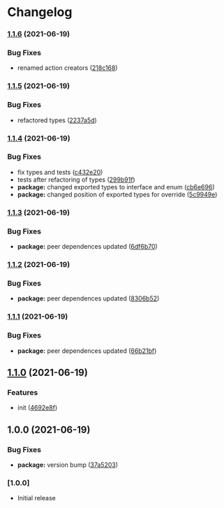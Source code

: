 # Changelog

### [1.1.6](https://github.com/JakubBlunar/react-eventr/compare/v1.1.5...v1.1.6) (2021-06-19)


### Bug Fixes

* renamed action creators ([218c168](https://github.com/JakubBlunar/react-eventr/commit/218c1686f17fdd4d8e5224e8b60b1e3e9b6f4267))

### [1.1.5](https://github.com/JakubBlunar/react-eventr/compare/v1.1.4...v1.1.5) (2021-06-19)


### Bug Fixes

* refactored types ([2237a5d](https://github.com/JakubBlunar/react-eventr/commit/2237a5d93db0db845212a960663adb642555957c))

### [1.1.4](https://github.com/JakubBlunar/react-eventr/compare/v1.1.3...v1.1.4) (2021-06-19)


### Bug Fixes

* fix types and tests ([c432e20](https://github.com/JakubBlunar/react-eventr/commit/c432e20cb1ae8af53f6e5ea0f7da900688aaa5c9))
* tests after refactoring of types ([299b91f](https://github.com/JakubBlunar/react-eventr/commit/299b91f1ffc8db549909bba88ae7137859f912c8))
* **package:** changed exported types to interface and enum ([cb6e696](https://github.com/JakubBlunar/react-eventr/commit/cb6e69638a71503132797a256669514195722b90))
* **package:** changed position of exported types for override ([5c9949e](https://github.com/JakubBlunar/react-eventr/commit/5c9949ec597241a7be6e40c6b77c4e8233f1ef19))

### [1.1.3](https://github.com/JakubBlunar/react-eventr/compare/v1.1.2...v1.1.3) (2021-06-19)


### Bug Fixes

* **package:** peer dependences updated ([6df6b70](https://github.com/JakubBlunar/react-eventr/commit/6df6b7047c13d48a0116e2ff247910383bad965d))

### [1.1.2](https://github.com/JakubBlunar/react-eventr/compare/v1.1.1...v1.1.2) (2021-06-19)


### Bug Fixes

* **package:** peer dependences updated ([8306b52](https://github.com/JakubBlunar/react-eventr/commit/8306b52feda29ca0bd971eeb62c4e4d5493d5f91))

### [1.1.1](https://github.com/JakubBlunar/react-eventr/compare/v1.1.0...v1.1.1) (2021-06-19)


### Bug Fixes

* **package:** peer dependences updated ([66b21bf](https://github.com/JakubBlunar/react-eventr/commit/66b21bf0958c81408be2372afbf5573954144bb1))

## [1.1.0](https://github.com/JakubBlunar/react-eventr/compare/v1.0.0...v1.1.0) (2021-06-19)


### Features

* init ([4692e8f](https://github.com/JakubBlunar/react-eventr/commit/4692e8f1065fe31ad2e8c7014ea65ab87ad89f27))

## 1.0.0 (2021-06-19)


### Bug Fixes

* **package:** version bump ([37a5203](https://github.com/JakubBlunar/react-eventr/commit/37a5203b4ff89d5f8cba5ceb7354f2b308e035ab))

### [1.0.0]

- Initial release
